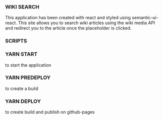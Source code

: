 ### WIKI SEARCH 
This application has been created with react and styled using semantic-ui-react. This site allows you to search wiki articles using the wiki media API and redirect you to the article once the placeholder is clicked.

### SCRIPTS 

### YARN START
to start the application 

### YARN PREDEPLOY
to create a build 

### YARN DEPLOY
to create build and publish on github-pages
